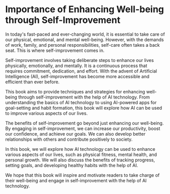 Importance of Enhancing Well-being through Self-Improvement
=========================================================================

In today's fast-paced and ever-changing world, it is essential to take care of our physical, emotional, and mental well-being. However, with the demands of work, family, and personal responsibilities, self-care often takes a back seat. This is where self-improvement comes in.

Self-improvement involves taking deliberate steps to enhance our lives physically, emotionally, and mentally. It is a continuous process that requires commitment, dedication, and effort. With the advent of Artificial Intelligence (AI), self-improvement has become more accessible and efficient than ever before.

This book aims to provide techniques and strategies for enhancing well-being through self-improvement with the help of AI technology. From understanding the basics of AI technology to using AI-powered apps for goal-setting and habit formation, this book will explore how AI can be used to improve various aspects of our lives.

The benefits of self-improvement go beyond just enhancing our well-being. By engaging in self-improvement, we can increase our productivity, boost our confidence, and achieve our goals. We can also develop better relationships with others and contribute positively to society.

In this book, we will explore how AI technology can be used to enhance various aspects of our lives, such as physical fitness, mental health, and personal growth. We will also discuss the benefits of tracking progress, setting goals, and developing healthy habits with the help of AI.

We hope that this book will inspire and motivate readers to take charge of their well-being and engage in self-improvement with the help of AI technology.
